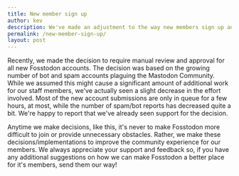 ```yaml
---
title: New member sign up
author: kev
description: We've made an adjustment to the way new members sign up and it's already been a huge help.
permalink: /new-member-sign-up/
layout: post
---
```


Recently, we made the decision to require manual review and approval for all new Fosstodon accounts. The decision was based on the growing number of bot and spam accounts plaguing the Mastodon Community. While we assumed this might cause a significant amount of additional work for our staff members, we've actually seen a slight decrease in the effort involved. Most of the new account submissions are only in queue for a few hours, at most, while the number of spam/bot reports has decreased quite a bit. We're happy to report that we've already seen support for the decision.

Anytime we make decisions, like this, it's never to make Fosstodon more difficult to join or provide unnecessary obstacles. Rather, we make these decisions/implementations to improve the community experience for our members. We always appreciate your support and feedback so, if you have any additional suggestions on how we can make Fosstodon a better place for it's members, send them our way!
